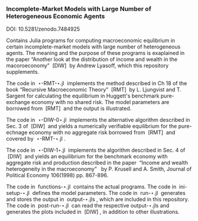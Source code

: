 ### Incomplete-Market Models with Large Number of Heterogeneous Economic Agents

DOI: 10.5281/zenodo.7484925

Contains Julia programs for computing macroeconomic equlibrium in certain incomplete-market models with large number of heterogeneous agents. The meaning and the purpose of these programs is exaplained in the paper &ldquo;Another look at the distribution of income and wealth in the macoroeconomy&rdquo;  &nbsp;[DIW]&nbsp; by Andrew Lyasoff, which this repository supplements.

The code in &nbsp;&#8902;-RMT-&#8902;.jl&nbsp; implements the method described in Ch 18 of the book &ldquo;Recursive Macroeconomic Theory&rdquo;  &nbsp;[RMT]&nbsp; by L. Ljungvist and T. Sargent for calculating the equilibrium in Huggett's benchmark pure-exchange economy with no shared risk. The model parameters are borrowed from &nbsp;[RMT]&nbsp; and the output is illustrated.

The code in &nbsp;&#8902;-DIW-0&#8902;.jl&nbsp; implements the alternative algorithm described in Sec. 3 of &nbsp;[DIW]&nbsp; and yields a numerically verifiable equilibrium for the pure-echnage economy with no aggregate risk borrowed from &nbsp;[RMT]&nbsp; and covered by &nbsp;&#8902;-RMT-&#8902;.jl&nbsp;.

The code in &nbsp;&#8902;-DIW-1&#8902;.jl&nbsp; implements the algorithm described in Sec. 4 of &nbsp;[DIW]&nbsp; and yields an equilibrium for the benchmark economy with aggregate risk and production described in the paper &nbsp;&ldquo;Income and wealth heterogeneity in the macroeconomy&rdquo; &nbsp; by P. Krusell and A. Smith, Journal of Political Economy 106(1998) pp. 867-896. 

The code in &nbsp;functions-&#8902;.jl&nbsp; contains the actual programs. The code in &nbsp;ini-setup-&#8902;.jl&nbsp; defines the model parameters. The code in &nbsp;run-&#8902;.jl&nbsp; generates and stores the output in &nbsp;output-&#8902;.jls&nbsp;, which are included in this repository. The code in &nbsp;post-run-&#8902;.jl&nbsp; can read the respective output-&#8902;.jls and generates the plots included in &nbsp;[DIW]&nbsp;, in addition to other illustrations. 

